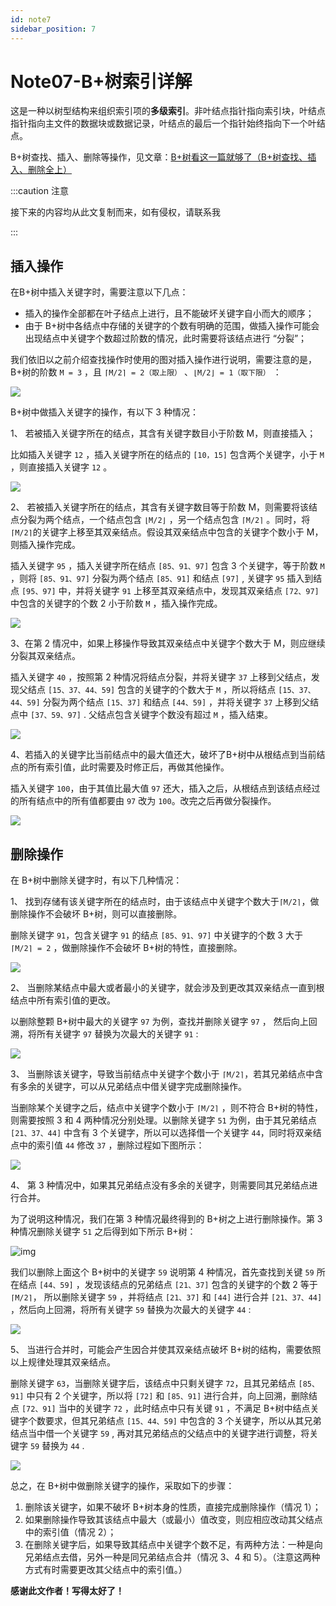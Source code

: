 ```yaml
---
id: note7
sidebar_position: 7
---
```


# Note07-B+树索引详解

这是一种以树型结构来组织索引项的**多级索引**。非叶结点指针指向索引块，叶结点指针指向主文件的数据块或数据记录，叶结点的最后一个指针始终指向下一个叶结点。

B+树查找、插入、删除等操作，见文章：[B+树看这一篇就够了（B+树查找、插入、删除全上）](https://zhuanlan.zhihu.com/p/149287061)

:::caution 注意

接下来的内容均从此文复制而来，如有侵权，请联系我

:::

## 插入操作

在B+树中插入关键字时，需要注意以下几点：

- 插入的操作全部都在叶子结点上进行，且不能破坏关键字自小而大的顺序；
- 由于 B+树中各结点中存储的关键字的个数有明确的范围，做插入操作可能会出现结点中关键字个数超过阶数的情况，此时需要将该结点进行 “分裂”；

我们依旧以之前介绍查找操作时使用的图对插入操作进行说明，需要注意的是，B+树的阶数 `M = 3` ，且 `⌈M/2⌉ = 2（取上限）` 、`⌊M/2⌋ = 1（取下限）` ：

![](./assets/v2-8133213bd9817012f8a8e95b079c6817_720w.webp)

B+树中做插入关键字的操作，有以下 3 种情况：

1、 若被插入关键字所在的结点，其含有关键字数目小于阶数 M，则直接插入；

比如插入关键字 `12` ，插入关键字所在的结点的 `[10，15]` 包含两个关键字，小于 `M` ，则直接插入关键字 `12` 。

![](./assets/v2-386cefe3c3c93b726387ee2abc577691_b.gif)

2、 若被插入关键字所在的结点，其含有关键字数目等于阶数 M，则需要将该结点分裂为两个结点，一个结点包含 `⌊M/2⌋` ，另一个结点包含 `⌈M/2⌉` 。同时，将`⌈M/2⌉`的关键字上移至其双亲结点。假设其双亲结点中包含的关键字个数小于 M，则插入操作完成。

插入关键字 `95` ，插入关键字所在结点 `[85、91、97]` 包含 3 个关键字，等于阶数 `M` ，则将 `[85、91、97]` 分裂为两个结点 `[85、91]` 和结点 `[97]` , 关键字 `95` 插入到结点 `[95、97]` 中，并将关键字 `91` 上移至其双亲结点中，发现其双亲结点 `[72、97]` 中包含的关键字的个数 2 小于阶数 `M` ，插入操作完成。

![](./assets/v2-4e621ab9044dcb42643066f6031226b0_b.webp)

3、在第 2 情况中，如果上移操作导致其双亲结点中关键字个数大于 M，则应继续分裂其双亲结点。

插入关键字 `40` ，按照第 2 种情况将结点分裂，并将关键字 `37` 上移到父结点，发现父结点 `[15、37、44、59]` 包含的关键字的个数大于 `M` ，所以将结点 `[15、37、44、59]` 分裂为两个结点 `[15、37]` 和结点 `[44、59]` ，并将关键字 `37` 上移到父结点中 `[37、59、97]` . 父结点包含关键字个数没有超过 `M` ，插入结束。

![](./assets/v2-467b2c27f41bad29b01be13e1e5cd1bb_b.webp)

4、若插入的关键字比当前结点中的最大值还大，破坏了B+树中从根结点到当前结点的所有索引值，此时需要及时修正后，再做其他操作。

插入关键字 `100`，由于其值比最大值 `97` 还大，插入之后，从根结点到该结点经过的所有结点中的所有值都要由 `97` 改为 `100`。改完之后再做分裂操作。

![](./assets/v2-85fb69b1f6d5134f45808fc884ad2e4a_b.webp)

## 删除操作

在 B+树中删除关键字时，有以下几种情况：

1、 找到存储有该关键字所在的结点时，由于该结点中关键字个数大于`⌈M/2⌉`，做删除操作不会破坏 B+树，则可以直接删除。

删除关键字 `91`，包含关键字 `91` 的结点 `[85、91、97]` 中关键字的个数 3 大于 `⌈M/2⌉ = 2` ，做删除操作不会破坏 B+树的特性，直接删除。

![](./assets/v2-7607b34265b14b3527101d53ce9c2b70_b.webp)

2、 当删除某结点中最大或者最小的关键字，就会涉及到更改其双亲结点一直到根结点中所有索引值的更改。

以删除整颗 B+树中最大的关键字 `97` 为例，查找并删除关键字 `97` ， 然后向上回溯，将所有关键字 `97` 替换为次最大的关键字 `91` :

![](./assets/v2-3aee225a4ba3e3a1b428e3f30e312637_b.gif)

3、 当删除该关键字，导致当前结点中关键字个数小于 `⌈M/2⌉`，若其兄弟结点中含有多余的关键字，可以从兄弟结点中借关键字完成删除操作。

当删除某个关键字之后，结点中关键字个数小于 `⌈M/2⌉` ，则不符合 B+树的特性，则需要按照 3 和 4 两种情况分别处理。以删除关键字 `51` 为例，由于其兄弟结点 `[21、37、44]` 中含有 3 个关键字，所以可以选择借一个关键字 `44`，同时将双亲结点中的索引值 `44` 修改 `37` ，删除过程如下图所示：

![](./assets/v2-8dae05b8aa006d6d1fc6bb54c24169a5_b.webp)

4、 第 3 种情况中，如果其兄弟结点没有多余的关键字，则需要同其兄弟结点进行合并。

为了说明这种情况，我们在第 3 种情况最终得到的 B+树之上进行删除操作。第 3 种情况删除关键字 `51` 之后得到如下所示 B+树：

![img](./assets/v2-909e556bc9375489e5f975f90b25dfa8_720w.webp)

我们以删除上面这个 B+树中的关键字 `59` 说明第 4 种情况，首先查找到关键 `59` 所在结点 `[44、59]` ，发现该结点的兄弟结点 `[21、37]` 包含的关键字的个数 2 等于 `⌈M/2⌉`， 所以删除关键字 `59` ，并将结点 `[21、37]` 和 `[44]` 进行合并 `[21、37、44]` ，然后向上回溯，将所有关键字 `59` 替换为次最大的关键字 `44` :

![](./assets/v2-c33a70c8eaa38e96c3052a6bddc9d0d4_b.webp)

5、 当进行合并时，可能会产生因合并使其双亲结点破坏 B+树的结构，需要依照以上规律处理其双亲结点。

删除关键字 `63`，当删除关键字后，该结点中只剩关键字 `72`，且其兄弟结点 `[85、91]` 中只有 2 个关键字，所以将 `[72]` 和 `[85、91]` 进行合并，向上回溯，删除结点 `[72、91]` 当中的关键字 `72` ，此时结点中只有关键 `91` ，不满足 B+树中结点关键字个数要求，但其兄弟结点 `[15、44、59]` 中包含的 3 个关键字，所以从其兄弟结点当中借一个关键字 `59` , 再对其兄弟结点的父结点中的关键字进行调整，将关键字 `59` 替换为 `44` .

![](./assets/v2-ae4011609fdf74e80d10fefb9e47dbb8_b.webp)

总之，在 B+树中做删除关键字的操作，采取如下的步骤：

1. 删除该关键字，如果不破坏 B+树本身的性质，直接完成删除操作（情况 1）；
2. 如果删除操作导致其该结点中最大（或最小）值改变，则应相应改动其父结点中的索引值（情况 2）；
3. 在删除关键字后，如果导致其结点中关键字个数不足，有两种方法：一种是向兄弟结点去借，另外一种是同兄弟结点合并（情况 3、4 和 5）。（注意这两种方式有时需要更改其父结点中的索引值。）



**感谢此文作者！写得太好了！**
